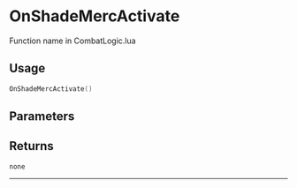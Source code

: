 # OnShadeMercActivate
Function name in CombatLogic.lua
## Usage
```lua
OnShadeMercActivate()
```
## Parameters

## Returns
`none`

---